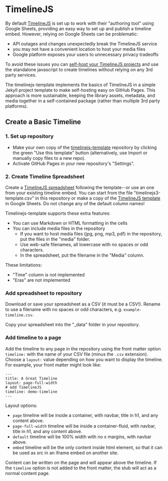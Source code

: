 # TimelineJS

By default [TimelineJS](https://timeline.knightlab.com/) is set up to work with their "authoring tool" using Google Sheets, providing an easy way to set up and publish a timeline embed.
However, relying on Google Sheets can be problematic:

- API outages and changes unexpectedly break the TimelineJS service
- you may not have a convenient location to host your media files
- Google platform exposes your users to unnecessary privacy tradeoffs

To avoid these issues you can [self-host your TimelineJS projects](https://timeline.knightlab.com/docs/instantiate-a-timeline.html) and use the standalone javascript to create timelines without relying on any 3rd party services.

The timelinejs-template implements the basics of TimelineJS in a simple Jekyll project template to make self-hosting easy on GitHub Pages.
This approach is more sustainable, keeping the library assets, metadata, and media together in a self-contained package (rather than multiple 3rd party platforms).

## Create a Basic Timeline

### 1. Set up repository 

- Make your own copy of the [timelinejs-template](https://github.com/uidaholib/timelinejs-template) repository by clicking the green "Use this template" button (alternatively, use Import or manually copy files to a new repo).
- Activate GitHub Pages in your new repository's "Settings".

### 2. Create Timeline Spreadsheet 

Create a [TimelineJS spreadsheet](https://timeline.knightlab.com/docs/using-spreadsheets.html) following the template--or use an one from your existing timeline embed. 
You can start from the file "timelinejs3-template.csv" in this repository or make a copy of the [TimelineJS template](https://drive.google.com/previewtemplate?id=1pHBvXN7nmGkiG8uQSUB82eNlnL8xHu6kydzH_-eguHQ&mode=public) in Google Sheets. 
Do not change any of the default column names! 

Timelinejs-template supports these extra features:

- You can use Markdown or HTML formatting in the cells
- You can include media files in the repository
    - If you want to host media files (jpg, png, mp3, pdf) in the repository, put the files in the "media" folder. 
    - Use web-safe filenames, all lowercase with no spaces or odd characters. 
    - In the spreadsheet, put the filename in the "Media" column.

These limitations:

- "Time" column is not implemented
- "Eras" are not implemented

### Add spreadsheet to repository 

Download or save your spreadsheet as a CSV (it must be a CSV!). 
Rename to use a filename with no spaces or odd characters, e.g. `example-timeline.csv`.

Copy your spreadsheet into the "_data" folder in your repository.

### Add timeline to a page

Add the timeline to any page in the repository using the front matter option `timeline:` with the name of your CSV file (minus the `.csv` extension).
Choose a `layout:` value depending on how you want to display the timeline.
For example, your front matter might look like:

```
---
title: A Great Timeline
layout: page-full-width
# add TimelineJS
timeline: demo-timeline
---
```

Layout options:

- `page` timeline will be inside a container, with navbar, title in h1, and any content above.
- `page-full-width` timeline will be inside a container-fluid, with navbar, title in h1, and any content above.
- `default` timeline will be 100% width with no x margins, with navbar above.
- `embed` timeline will be the only content inside html element, so that it can be used as src in an iframe embed on another site.

Content can be written on the page and will appear above the timeline. 
If the `timeline` option is not added to the front matter, the stub will act as a normal content page.
